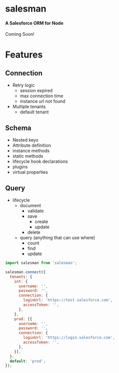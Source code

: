 # salesman

#### A Salesforce ORM for Node

Coming Soon!

# Features


## Connection
- Retry logic
  - session expired
  - max connection time
  - instance url not found
- Multiple tenants
  - default tenant

## Schema
- Nested keys
- Attribute definition
- instance methods
- static methods
- lifecycle hook declarations
- plugins
- virtual properties

## Query
- lifecycle
  - document
    - validate
    - save
      - create
      - update
    - delete
  - query (anything that can use where)
    - count
    - find
    - update



```js
import salesman from 'salesman';

salesman.connect({
  tenants: {
    int: {
      username: '',
      password: '',
      connection: {
        loginUrl: 'https://test.salesforce.com',
        accessToken: '',
      },
    },
    prod: [{
      username: '',
      password: '',
      connection: {
        loginUrl: 'https://login.salesforce.com',
        accessToken: '',
      },
    }],
  },
  default: 'prod',
});
```


